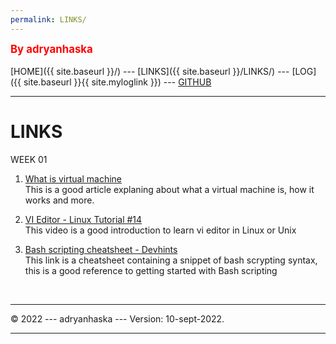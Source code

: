 ```yaml
---
permalink: LINKS/
---
```

<span style="color:red; font-weight:bold; font-size:larger;">By adryanhaska</span>
<br><br>
[HOME]({{ site.baseurl }}/) ---
[LINKS]({{ site.baseurl }}/LINKS/) ---
[LOG]({{ site.baseurl }}{{ site.myloglink }}) ---
[GITHUB](https://github.com/adryanhaska/os222)
<br>
<hr>

# LINKS

WEEK 01

1. [What is virtual machine](https://www.vmware.com/topics/glossary/content/virtual-machine.html)<br> 
This is a good article explaning about what a virtual machine is, how it works and more. 

2. [VI Editor - Linux Tutorial #14](https://www.youtube.com/watch?v=pU2k776i2Zw)<br> 
This video is a good introduction to learn vi editor in Linux or Unix

3. [Bash scripting cheatsheet - Devhints](https://devhints.io/bash)<br> 
This link is a cheatsheet containing a snippet of bash scrypting syntax, this is a good reference to getting started with Bash scripting



<br>
<hr>
&copy; 2022 --- adryanhaska --- Version: 10-sept-2022.
<hr>
<br>

